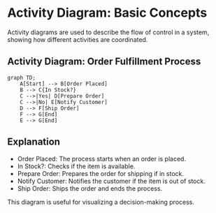 # Activity Diagram: Basic Concepts

Activity diagrams are used to describe the flow of control in a system, showing how different activities are coordinated.

## Activity Diagram: Order Fulfillment Process
```mermaid
graph TD;
    A[Start] --> B[Order Placed]
    B --> C{In Stock?}
    C -->|Yes| D[Prepare Order]
    C -->|No| E[Notify Customer]
    D --> F[Ship Order]
    F --> G[End]
    E --> G[End]
```   
## Explanation

- Order Placed: The process starts when an order is placed.
- In Stock?: Checks if the item is available.
- Prepare Order: Prepares the order for shipping if in stock.
- Notify Customer: Notifies the customer if the item is out of stock.
- Ship Order: Ships the order and ends the process.

This diagram is useful for visualizing a decision-making process.
